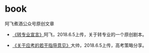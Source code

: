 # book
阿飞煮酒公众号原创文章
- [《转专业宣言》](https://github.com/afzj/books/raw/master/file/%E3%80%8A%E8%BD%AC%E4%B8%93%E4%B8%9A%E5%AE%A3%E8%A8%80%E3%80%8B.docx)阿飞，2018.6.5上传，关于转专业的一个原创剧本。

- [《关于应考的若干指导意见》](https://github.com/afzj/books/raw/master/file/%E3%80%8A%E5%85%B3%E4%BA%8E%E5%BA%94%E8%80%83%E7%9A%84%E8%8B%A5%E5%B9%B2%E6%8C%87%E5%AF%BC%E6%84%8F%E8%A7%81%E3%80%8B.pdf)大帅，2018.6.5上传，高考策略分享。
